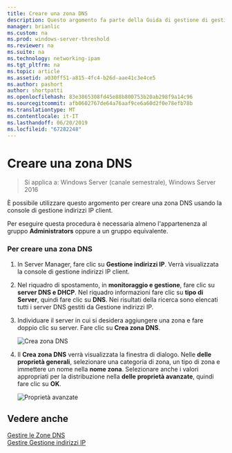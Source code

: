 ```yaml
---
title: Creare una zona DNS
description: Questo argomento fa parte della Guida di gestione di gestione indirizzi IP (IPAM) in Windows Server 2016.
manager: brianlic
ms.custom: na
ms.prod: windows-server-threshold
ms.reviewer: na
ms.suite: na
ms.technology: networking-ipam
ms.tgt_pltfrm: na
ms.topic: article
ms.assetid: a030ff51-a815-4fc4-b26d-aae41c3e4ce5
ms.author: pashort
author: shortpatti
ms.openlocfilehash: 83e3865308fd45e88b800753b20ab298f9a14c96
ms.sourcegitcommit: afb0602767de64a76aaf9ce6a60d2f0e78efb78b
ms.translationtype: MT
ms.contentlocale: it-IT
ms.lasthandoff: 06/20/2019
ms.locfileid: "67282248"
---
```

# <a name="create-a-dns-zone"></a>Creare una zona DNS

>Si applica a: Windows Server (canale semestrale), Windows Server 2016

È possibile utilizzare questo argomento per creare una zona DNS usando la console di gestione indirizzi IP client.  
  
Per eseguire questa procedura è necessaria almeno l'appartenenza al gruppo **Administrators** oppure a un gruppo equivalente.  
  
### <a name="to-create-a-dns-zone"></a>Per creare una zona DNS  
  
1.  In Server Manager, fare clic su  **Gestione indirizzi IP**. Verrà visualizzata la console di gestione indirizzi IP client.  
  
2.  Nel riquadro di spostamento, in **monitoraggio e gestione**, fare clic su **server DNS e DHCP**. Nel riquadro informazioni fare clic su **tipo di Server**, quindi fare clic su **DNS**. Nei risultati della ricerca sono elencati tutti i server DNS gestiti da Gestione indirizzi IP.  
  
3.  Individuare il server in cui si desidera aggiungere una zona e fare doppio clic su server.  Fare clic su **Crea zona DNS**.  
  
    ![Crea zona DNS](../../media/Create-a-DNS-Zone/ipam_CreateDNSZone_01a.jpg)  
  
4.  Il **Crea zona DNS** verrà visualizzata la finestra di dialogo. Nelle **delle proprietà generali**, selezionare una categoria di zona, un tipo di zona e immettere un nome nella **nome zona**. Selezionare anche i valori appropriati per la distribuzione nella **delle proprietà avanzate**, quindi fare clic su **OK**.  
  
    ![Proprietà avanzate](../../media/Create-a-DNS-Zone/ipam_CreateDNSZone_02a.jpg)  
  
## <a name="see-also"></a>Vedere anche  
[Gestire le Zone DNS](DNS-Zone-Management.md)  
[Gestire Gestione indirizzi IP](Manage-IPAM.md)  
  


